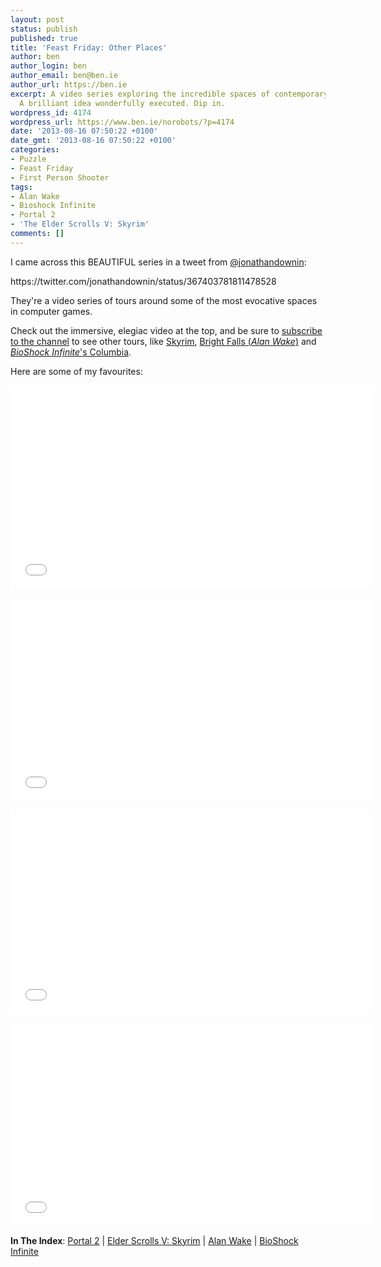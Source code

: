 ```yaml
---
layout: post
status: publish
published: true
title: 'Feast Friday: Other Places'
author: ben
author_login: ben
author_email: ben@ben.ie
author_url: https://ben.ie
excerpt: A video series exploring the incredible spaces of contemporary computer games.
  A brilliant idea wonderfully executed. Dip in.
wordpress_id: 4174
wordpress_url: https://www.ben.ie/norobots/?p=4174
date: '2013-08-16 07:50:22 +0100'
date_gmt: '2013-08-16 07:50:22 +0100'
categories:
- Puzzle
- Feast Friday
- First Person Shooter
tags:
- Alan Wake
- Bioshock Infinite
- Portal 2
- 'The Elder Scrolls V: Skyrim'
comments: []
---
```

<p>I came across this BEAUTIFUL series in a tweet from <a href="https://twitter.com/jonathandownin" target="_blank">@jonathandownin</a>:</p>
<p>https://twitter.com/jonathandownin/status/367403781811478528</p>
<p>They're a video series of tours around some of the most evocative spaces in computer games.</p>
<p><!--more--></p>
<p>Check out the immersive, elegiac video at the top, and be sure to <a href="https://www.youtube.com/user/ultrabrilliant?feature=watch" target="_blank">subscribe to the channel</a> to see other tours, like <a href="https://www.youtube.com/watch_videos?more_url=&amp;video_ids=i_cDJUsnOc8%2C_QyDjmiz3o8%2CTyhBp3v931A%2CRfUwQsCzkgs%2CBI8PCpbu4x8%2CM_tTlv44sV0%2CeQrhvr3tz2U%2CYlKDQ83ZiXY%2C3B1WyXQVLG4&amp;feature=c4-overview&amp;type=0&amp;title=Popular+uploads" target="_blank">Skyrim</a>, <a href="https://www.youtube.com/watch?v=BI8PCpbu4x8&amp;feature=c4-overview&amp;list=UUKEXOI0O37ZioCCe92hhbPA" target="_blank">Bright Falls (<em>Alan Wake</em>)</a> and <a href="https://www.youtube.com/watch_videos?more_url=&amp;feature=c4-overview&amp;index=1&amp;type=0&amp;video_ids=i_cDJUsnOc8%2C_QyDjmiz3o8%2CTyhBp3v931A%2CRfUwQsCzkgs%2CBI8PCpbu4x8%2CM_tTlv44sV0%2CeQrhvr3tz2U%2CYlKDQ83ZiXY%2C3B1WyXQVLG4&amp;title=Popular+uploads" target="_blank"><em>BioShock Infinite</em>'s Columbia</a>.</p>
<p>Here are some of my favourites:</p>
<p><iframe src="//www.youtube.com/embed/VXNjwhfjDpQ" height="326" width="580" allowfullscreen="" frameborder="0"></iframe></p>
<p><iframe src="//www.youtube.com/embed/BI8PCpbu4x8?list=SPRF11RoNylE0ANzj_Yq9ALjY2u-LI_GuI" height="326" width="580" allowfullscreen="" frameborder="0"></iframe></p>
<p><iframe src="//www.youtube.com/embed/_QyDjmiz3o8?list=SPRF11RoNylE0ANzj_Yq9ALjY2u-LI_GuI" height="326" width="580" allowfullscreen="" frameborder="0"></iframe></p>
<p><iframe src="//www.youtube.com/embed/i_cDJUsnOc8?list=SPRF11RoNylE0ANzj_Yq9ALjY2u-LI_GuI" height="326" width="580" allowfullscreen="" frameborder="0"></iframe></p>
<p><strong>In The Index</strong>: <a href="https://thenorobotsblog.com/game/portal2/">Portal 2</a> | <a href="https://thenorobotsblog.com/game/the-elder-scrolls-v-skyrim/">Elder Scrolls V: Skyrim</a> | <a href="https://thenorobotsblog.com/game/alan-wake/">Alan Wake</a> | <a href="https://thenorobotsblog.com/game/bioshock-infinite/">BioShock Infinite</a></p>
